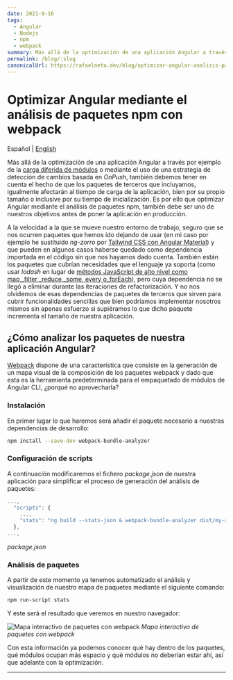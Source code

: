 ```yaml
---
date: 2021-9-16
tags:
  - Angular
  - Nodejs
  - npm
  - webpack
summary: Más allá de la optimización de una aplicación Angular a través por ejemplo de la carga diferida de módulos o mediante el uso de una estrategia de detección de cambios basada en OnPush, también debemos tener en cuenta ...
permalink: /blog/:slug
canonicalUrl: https://rafaelneto.dev/blog/optimizar-angular-analisis-paquetes-npm-webpack/
---
```


# Optimizar Angular mediante el análisis de paquetes npm con webpack

<social-share class="social-share--header" />

Español | [English](/en/blog/optimize-angular-analyzing-npm-packages-webpack/)

Más allá de la optimización de una aplicación Angular a través por ejemplo de la [carga diferida de módulos](/blog/arquitectura-buenas-practicas-angular/#carga-diferida) o mediante el uso de una estrategia de detección de cambios basada en _OnPush_, también debemos tener en cuenta el hecho de que los paquetes de terceros que incluyamos, igualmente afectarán al tiempo de carga de la aplicación, bien por su propio tamaño o inclusive por su tiempo de inicialización. Es por ello que optimizar Angular mediante el análisis de paquetes npm, también debe ser uno de nuestros objetivos antes de poner la aplicación en producción.

A la velocidad a la que se mueve nuestro entorno de trabajo, seguro que se nos ocurren paquetes que hemos ido dejando de usar (en mi caso por ejemplo he sustituido _ng-zorro_ por [Tailwind CSS con Angular Material](/blog/integrar-tailwind-css-angular-material/)) y que pueden en algunos casos haberse quedado como dependencia importada en el código sin que nos hayamos dado cuenta. También están los paquetes que cubrían necesidades que el lenguaje ya soporta (como usar _lodash_ en lugar de [métodos JavaScript de alto nivel como map,_filter,_reduce,_some, every o_forEach](/blog/optimizar-bucles-javascript/)), pero cuya dependencia no se llegó a eliminar durante las iteraciones de refactorización. Y no nos olvidemos de esas dependencias de paquetes de terceros que sirven para cubrir funcionalidades sencillas que bien podríamos implementar nosotros mismos sin apenas esfuerzo si supiéramos lo que dicho paquete incrementa el tamaño de nuestra aplicación.

## ¿Cómo analizar los paquetes de nuestra aplicación Angular?

[Webpack](/blog/usar-webpack-4-transformar-empaquetar-recursos-aplicacion-web/) dispone de una característica que consiste en la generación de un mapa visual de la composición de los paquetes webpack y dado que esta es la herramienta predeterminada para el empaquetado de módulos de Angular CLI, ¿porqué no aprovecharla?

### Instalación

En primer lugar lo que haremos será añadir el paquete necesario a nuestras dependencias de desarrollo:

``` bash
npm install --save-dev webpack-bundle-analyzer
```

### Configuración de scripts

A continuación modificaremos el fichero _package.json_ de nuestra aplicación para simplificar el proceso de generación del análisis de paquetes:

``` js
...,
  "scripts": {
    ...,
    "stats": "ng build --stats-json & webpack-bundle-analyzer dist/my-app/stats.json"
  },
...,
```
_package.json_

### Análisis de paquetes

A partir de este momento ya tenemos automatizado el análisis y visualización de nuestro mapa de paquetes mediante el siguiente comando:

``` bash
npm run-script stats
```

Y este será el resultado que veremos en nuestro navegador:

![Mapa interactivo de paquetes con webpack](https://cloud.githubusercontent.com/assets/302213/20628702/93f72404-b338-11e6-92d4-9a365550a701.gif)
_Mapa interactivo de paquetes con webpack_

Con esta información ya podemos conocer qué hay dentro de los paquetes, qué módulos ocupan más espacio y qué módulos no deberían estar ahí, así que adelante con la optimización.

---
<social-share class="social-share--footer" />

